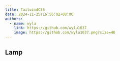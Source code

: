 ```yaml
---
title: TailwindCSS
date: 2024-11-25T16:56:02+08:00
authors:
  - name: wylu
    link: https://github.com/wylu1037
    image: https://github.com/wylu1037.png?size=40
---
```


## Lamp